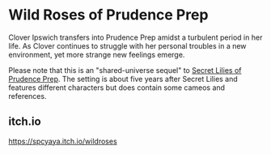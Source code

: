 # Wild Roses of Prudence Prep

Clover Ipswich transfers into Prudence Prep amidst a turbulent period in her life. As Clover continues to struggle with her personal troubles in a new environment, yet more strange new feelings emerge.

Please note that this is an "shared-universe sequel" to [Secret Lilies of Prudence Prep](https://spcyaya.itch.io/prudenceprep).
The setting is about five years after Secret Lilies and features different characters but does contain some cameos and references.

## itch.io

https://spcyaya.itch.io/wildroses
